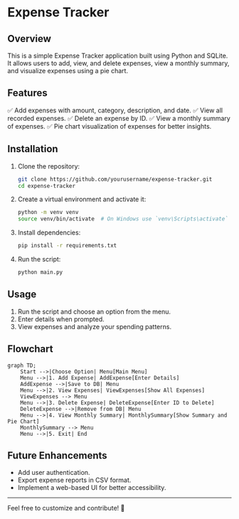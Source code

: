 # Expense Tracker

## Overview
This is a simple Expense Tracker application built using Python and SQLite. It allows users to add, view, and delete expenses, view a monthly summary, and visualize expenses using a pie chart.

## Features
✅ Add expenses with amount, category, description, and date.
✅ View all recorded expenses.
✅ Delete an expense by ID.
✅ View a monthly summary of expenses.
✅ Pie chart visualization of expenses for better insights.

## Installation
1. Clone the repository:
   ```sh
   git clone https://github.com/yourusername/expense-tracker.git
   cd expense-tracker
   ```
2. Create a virtual environment and activate it:
   ```sh
   python -m venv venv
   source venv/bin/activate  # On Windows use `venv\Scripts\activate`
   ```
3. Install dependencies:
   ```sh
   pip install -r requirements.txt
   ```
4. Run the script:
   ```sh
   python main.py
   ```

## Usage
1. Run the script and choose an option from the menu.
2. Enter details when prompted.
3. View expenses and analyze your spending patterns.

## Flowchart
```mermaid
graph TD;
    Start -->|Choose Option| Menu[Main Menu]
    Menu -->|1. Add Expense| AddExpense[Enter Details]
    AddExpense -->|Save to DB| Menu
    Menu -->|2. View Expenses| ViewExpenses[Show All Expenses]
    ViewExpenses --> Menu
    Menu -->|3. Delete Expense| DeleteExpense[Enter ID to Delete]
    DeleteExpense -->|Remove from DB| Menu
    Menu -->|4. View Monthly Summary| MonthlySummary[Show Summary and Pie Chart]
    MonthlySummary --> Menu
    Menu -->|5. Exit| End
```

## Future Enhancements
- Add user authentication.
- Export expense reports in CSV format.
- Implement a web-based UI for better accessibility.

---

Feel free to customize and contribute! 🚀

